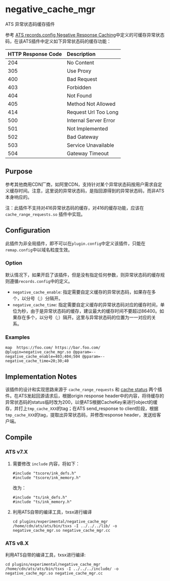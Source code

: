 # negative_cache_mgr

ATS 异常状态码缓存插件

参考 [ATS records.config Negative Response Caching](https://docs.trafficserver.apache.org/en/7.1.x/admin-guide/files/records.config.en.html#negative-response-caching)中定义的可缓存异常状态码，在该ATS插件中定义如下异常状态码的缓存功能：

| HTTP Response Code | Description |
| :----------------- | :---------- |
|     204            |  No Content |
|     305            |  Use Proxy  |
|     400	         | Bad Request |
|     403            | Forbidden |
|     404            | Not Found |
|     405            | Method Not Allowed |
|     414            | Request Url Too Long |
|     500            | Internal Server Error |
|     501            | Not Implemented |
|     502            | Bad Gateway |
|     503            | Service Unavailable |
|     504            | Gateway Timeout |


## Purpose

参考其他商用CDN厂商，如阿里CDN，支持针对某个异常状态码按用户需求自定义缓存时间。注意，这里说的异常状态码，是指回源得到的异常状态码，而非ATS本身响应的。

注：此插件不支持对416异常状态码的缓存，对416的缓存功能，应该在 `cache_range_requests.so` 插件中实现。

## Configuration

此插件为非全局插件，即不可以在`plugin.config`中定义该插件，只能在`remap.config`中以域名粒度生效。

### Option

默认情况下，如果开启了该插件，但是没有指定任何参数，则异常状态码的缓存规则遵循`records.config`中的定义。

- `negative_cache_enable`: 指定需要自定义缓存的异常状态码，如果存在多个，以分号（;）分隔开。
- `negative_cache_time`: 指定需要自定义缓存的异常状态码对应的缓存时间，单位为秒，由于是异常状态码的缓存，建议最大的缓存时间不要超过86400。如果存在多个，以分号（;）隔开。这里与异常状态码的位置为一一对应的关系。

### Examples

```
map  https://foo.com/ https://bar.foo.com/   @plugin=negative_cache_mgr.so @pparam=--negative_cache_enable=403;404;504 @pparam=--negative_cache_time=20;30;40
```

## Implementation Notes

该插件的设计和实现思路来源于 `cache_range_requests` 和 [cache status](https://github.com/oxwangfeng/trafficserver-plugin/blob/master/cache_status/cache_status.cc) 两个插件。在ATS发起回源请求后，根据origin response header中的内容，将待缓存的异常状态码的status临时改为200，以便ATS根据CacheKey来进行object的缓存，并打上`tmp_cache_XXX`的tag；在ATS send_response to client阶段，根据`tmp_cache_XXX`的tag，提取出异常状态码，并修改response header，发送给客户端。

## Compile

### ATS v7.X

1. 需要修改 `include` 内容，将如下：

    ```
    #include "tscore/ink_defs.h"
    #include "tscore/ink_memory.h"
    ```

    改为：

    ```
    #include "ts/ink_defs.h"
    #include "ts/ink_memory.h"
    ```

2. 利用ATS自带的编译工具，txsx进行编译

    ```
    cd plugins/experimental/negative_cache_mgr
    /home/cdn/ats/ats/bin/tsxs -I ../../../lib/ -o negative_cache_mgr.so negative_cache_mgr.cc
    ```


### ATS v8.X

利用ATS自带的编译工具，txsx进行编译:

```
cd plugins/experimental/negative_cache_mgr
/home/cdn/ats/ats/bin/tsxs -I ../../../include/ -o negative_cache_mgr.so negative_cache_mgr.cc
```